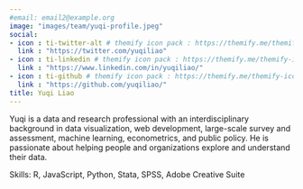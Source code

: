 ```yaml
---
#email: email2@example.org
image: "images/team/yuqi-profile.jpeg"
social:
- icon : ti-twitter-alt # themify icon pack : https://themify.me/themify-icons
  link : "https://twitter.com/yuqiliao"
- icon : ti-linkedin # themify icon pack : https://themify.me/themify-icons
  link : "https://www.linkedin.com/in/yuqiliao/"
- icon : ti-github # themify icon pack : https://themify.me/themify-icons
  link : "https://github.com/yuqiliao/"
title: Yuqi Liao
---
```

Yuqi is a data and research professional with an interdisciplinary background in data visualization, web development, large-scale survey and assessment, machine learning, econometrics, and public policy. He is passionate about helping people and organizations explore and understand their data.

Skills: R, JavaScript, Python, Stata, SPSS, Adobe Creative Suite